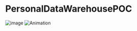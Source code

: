 # PersonalDataWarehousePOC
![image](https://github.com/user-attachments/assets/90c5a052-5af6-4999-825e-9173e6d33af3)
![Animation](https://github.com/user-attachments/assets/8f3ecd40-ac61-4bde-9a18-9bdf7a31619a)


